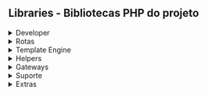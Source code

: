 ## Libraries - Bibliotecas PHP do projeto

<details><summary>Developer</summary>
- filp/whoops: Biblioteca de erros;
    - (https://github.com/filp/whoops);
- phpunit/phpunit: Biblioteca de testes;
- squizlabs/php_codesniffer: Biblioteca para padronizaão do código;
</details>

<details><summary>Rotas</summary>
- mikecao/flight: Biblioteca para lidar com as rotas;
    - (https://github.com/mikecao/flight)
</details>

<details><summary>Template Engine</summary>
- twig/twig: Template Engine da Symfony para renderizar o nosso php dentro do HTML;
    - (https://twig.symfony.com/)
</details>

<details><summary>Helpers</summary>
- Rest/Soap
    - psr/http-message, psr/http-server-handler;
    - guzzlehttp/guzzle: Client HTTP Server;
        - (https://docs.guzzlephp.org/en/stable/)

- Formulários
    - nette/forms: Biblioteca para lidar com formulários;
        - (https://doc.nette.org/en/forms)

- Validação
    - respect/validation: Biblioteca para lidar com as validações de dados;
        - (https://respect-validation.readthedocs.io/en/latest/)

- Logs
    - monolog/monolog: Biblioteca para gerar logs da aplicação ;
        - (https://github.com/Seldaek/monolog)

- GPDPL
    - corviz/br-gpdpl: Biblioteca para lidar com as diretrizes de proteção aos dados;
        - (https://github.com/Corviz/br-gpdpl-php)

- UUID
    - ramsey/uuid: Biblioteca para gerar o ID;
        - (https://github.com/ramsey/uuid)
</details>

<details><summary>Gateways</summary>
- E-mails
    - symfony/mailer: Biblioteca para envio de e-mail;
        - (https://symfony.com/doc/current/mailer.html)

- Base de dados
    - doctrine: Bibliotecas para lidar com o banco de dados;
        - doctrine/orm, doctrine/dbal, doctrine/annotations, symfony/yaml, symfony/cache;
        - (https://www.doctrine-project.org/), (https://www.doctrine-project.org/projects/orm/2.13.html)
    - migrations:
        -  (https://www.doctrine-project.org/projects/migrations.html)
</details>

<details><summary>Suporte</summary>
- symfony/dotenv: Biblioteca para lidar com arquivos de configuração .env;
    - (https://github.com/symfony/dotenv)
</details>

<details><summary>Extras</summary>
- sinergi/browser-detector: Biblioteca para lidar com detecção de dispositivos;
    - (https://github.com/sinergi/php-browser-detector)
</details>